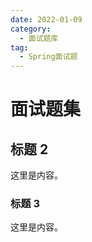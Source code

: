 ```yaml
---
date: 2022-01-09
category:
  - 面试题库
tag:
  - Spring面试题
---
```


# 面试题集

## 标题 2

这里是内容。

### 标题 3

这里是内容。
